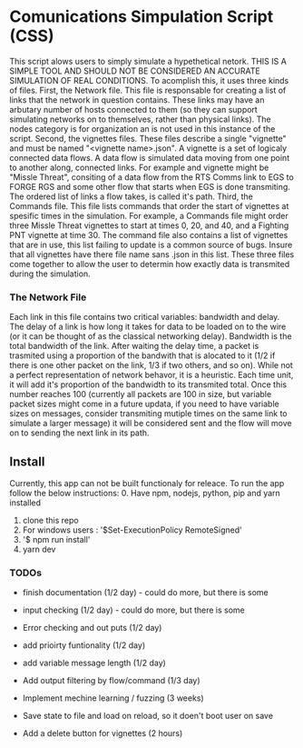 # Comunications Simpulation Script (CSS)
This script alows users to simply simulate a hypethetical netork. THIS IS A SIMPLE TOOL AND SHOULD NOT BE CONSIDERED AN ACCURATE SIMULATION OF REAL CONDITIONS. To acomplish this, it uses three kinds of files. 
First, the Network file. This file is responsable for creating a list of links that the network in question contains. These links may have an arbutary number of hosts connected to them (so they can support simulating networks on to themselves, rather than physical links). The nodes category is for organization an is not used in this instance of the script.
Second, the vignettes files. These files describe a single "vignette" and must be named "\<vignette name\>.json". A vignette is a set of logicaly connected data flows. A data flow is simulated data moving from one point to another along, connected links. For example and vignette might be "Missle Threat", consiting of a data flow from the RTS Comms link to EGS to FORGE RGS and some other flow that starts when EGS is done transmiting. The ordered list of links a flow takes, is called it's path.
Third, the Commands file. This file lists commands that order the start of vignettes at spesific times in the simulation. For example, a Commands file might order three Missle Threat vignettes to start at times 0, 20, and 40, and a Fighting PNT vignette at time 30. The command file also contains a list of vignettes that are in use, this list failing to update is a common source of bugs. Insure that all vignettes have there file name sans .json in this list.
These three files come together to allow the user to determin how exactly data is transmited during the simulation.

### The Network File
Each link in this file contains two critical variables: bandwidth and delay. The delay of a link is how long it takes for data to be loaded on to the wire (or it can be thought of as the classical networking delay). Bandwidth is the total bandwidth of the link. After waiting the delay time, a packet is trasmited using a proportion of the bandwith that is alocated to it (1/2 if there is one other packet on the link, 1/3 if two others, and so on). While not a perfect representation of network behavor, it is a heuristic. Each time unit, it will add it's proportion of the bandwidth to its transmited total. Once this number reaches 100 (currently all packets are 100 in size, but variable packet sizes might come in a future updata, if you need to have variable sizes on messages, consider transmiting mutiple times on the same link to simulate a larger message) it will be considered sent and the flow will move on to sending the next link in its path.

## Install
Currently, this app can not be built functionaly for releace. To run the app follow the below instructions:
0. Have npm, nodejs, python, pip and yarn installed
1. clone this repo
2. For windows users : '$Set-ExecutionPolicy RemoteSigned'
3. '$ npm run install'
4. yarn dev

### TODOs
- finish documentation (1/2 day) - could do more, but there is some

- input checking (1/2 day) - could do more, but there is some

- Error checking and out puts (1/2 day)

- add prioirty funtionality (1/2 day)

- add variable message length (1/2 day)

- Add output filtering by flow/command (1/3 day)

- Implement mechine learning / fuzzing (3 weeks)

- Save state to file and load on reload, so it doen't boot user on save

- Add a delete button for vignettes (2 hours)